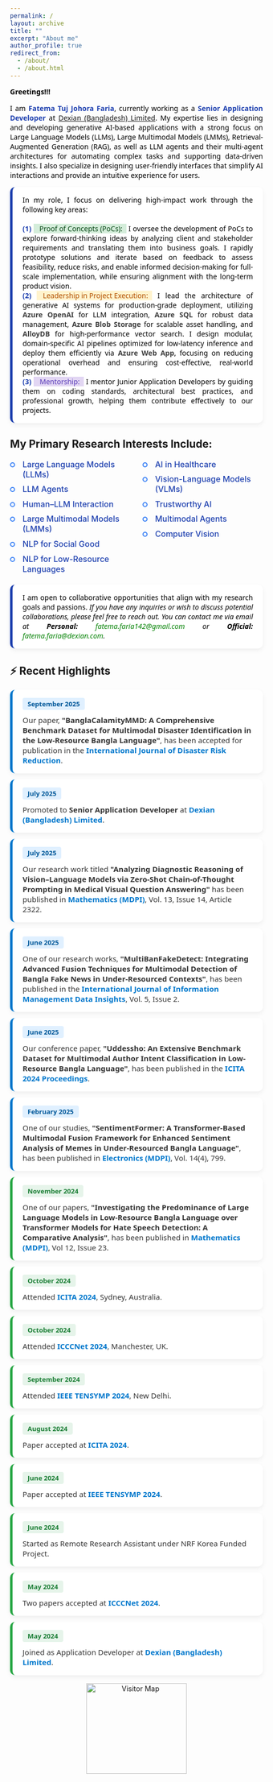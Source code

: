 ```yaml
---
permalink: /
layout: archive
title: ""
excerpt: "About me"
author_profile: true
redirect_from: 
  - /about/
  - /about.html
---
```



<style>
  .news-wrapper {
    font-family: 'Segoe UI', sans-serif;
  }

  .news-card {
    background: #ffffff;
    border-radius: 10px;
    padding: 16px 20px;
    margin: 12px 0;
    box-shadow: 0 4px 10px rgba(0,0,0,0.06);
    transition: transform 0.2s ease;
  }

  .news-card:hover {
    transform: scale(1.015);
  }

  .news-date {
    font-weight: 600;
    padding: 3px 10px;
    border-radius: 4px;
    font-size: 13px;
    display: inline-block;
    margin-bottom: 6px;
  }

  .news-link {
    color: #0077cc;
    font-weight: 600;
    text-decoration: none;
  }

  .news-link:hover {
    text-decoration: underline;
  }

  .news-desc {
    color: #333;
    margin-top: 4px;
    font-size: 15px;
  }

  /* Color coding by year */
  .year-2025 {
    border-left: 5px solid #0077cc;
  }

  .year-2025 .news-date {
    background: #e0f0ff;
    color: #005799;
  }

  .year-2024 {
    border-left: 5px solid #28a745;
  }

  .year-2024 .news-date {
    background: #e6f4ea;
    color: #1b7e35;
  }

  .year-2023 {
    border-left: 5px solid #ff9800;
  }

  .year-2023 .news-date {
    background: #fff4e0;
    color: #d27b00;
  }

.info-wrapper {
  font-family: 'Segoe UI', sans-serif;
}

.info-card {
  background: #ffffff;
  border-radius: 10px;
  padding: 16px 20px;
  margin: 12px 0;
  box-shadow: 0 4px 10px rgba(0,0,0,0.06);
  border-left: 5px solid #1e40af; /* blue border */
}

/* Optional: You can define more themes like .info-2025 if needed */

</style>
<span style="color:black; font-family:'Segoe UI', sans-serif; font-weight:bold;">Greetings!!!</span>

<p style="text-align:justify; color:black; font-family:'Segoe UI', sans-serif;"> 
  I am <strong style="color:#1e40af;">Fatema Tuj Johora Faria</strong>, currently working as a 
  <strong style="color:#1e40af;">Senior Application Developer</strong> at 
  <a href="https://www.linkedin.com/company/dexiansolutions/">Dexian (Bangladesh) Limited</a>. 
  My expertise lies in designing and developing generative AI-based applications with a strong focus on 
  Large Language Models (LLMs), Large Multimodal Models (LMMs), Retrieval-Augmented Generation (RAG), as well as LLM agents and their multi-agent architectures for automating complex tasks and supporting data-driven insights. I also specialize in designing user-friendly interfaces that simplify AI interactions and provide an intuitive experience for users.
</p>

<div class="info-wrapper">
  <div class="info-card">
    <p style="text-align:justify; color:black; margin:0;">
      In my role, I focus on delivering high-impact work through the following key areas:
      <br><br>
      <b style="color:#1e40af;">(1)</b> 
      <span style="
        background-color: #d4edda;  /* light green background fill */
        padding: 0 8px 0 12px;      /* left padding a bit larger for border effect */
        color: #084716ff;
        display: inline-block;
        ">
        Proof of Concepts (PoCs):
      </span> I oversee the development of PoCs to explore forward-thinking ideas by analyzing client and stakeholder requirements and translating them into business goals. I rapidly prototype solutions and iterate based on feedback to assess feasibility, reduce risks, and enable informed decision-making for full-scale implementation, while ensuring alignment with the long-term product vision.
      <br>
      <b style="color:#1e40af;">(2)</b> 
      <span style="
        background-color: #fff3cd;  /* light orange background fill */
        padding: 0 8px 0 12px; 
        color: #b35100;
        display: inline-block;
        ">
      Leadership in Project Execution:
</span> I lead the architecture of generative AI systems for production-grade deployment, utilizing <span style="color:#3d3d3d; font-weight:bold;">Azure OpenAI</span> for LLM integration, <span style="color:#3d3d3d; font-weight:bold;">Azure SQL</span> for robust data management, <span style="color:#3d3d3d; font-weight:bold;">Azure Blob Storage</span> for scalable asset handling, and <span style="font-weight:bold; color:#3d3d3d;"> AlloyDB</span> for high-performance vector search. I design modular, domain-specific AI pipelines optimized for low-latency inference and deploy them efficiently via <span style="color:#3d3d3d; font-weight:bold;">Azure Web App</span>, focusing on reducing operational overhead and ensuring cost-effective, real-world performance.
<br>
      <b style="color:#1e40af;">(3)</b> 
      <span style="
        background-color: #e2d6f3;  /* light purple background fill */
        padding: 0 8px 0 12px; 
        color: #5a3db8;
        display: inline-block;
        ">
        Mentorship:
      </span> I mentor Junior Application Developers by guiding them on coding standards, architectural best practices, and professional growth, helping them contribute effectively to our projects.
    </p>
  </div>
</div>

<style>
  .research-interests {
    margin: 1.5rem 0;
  }
  .research-grid {
    display: grid;
    grid-template-columns: repeat(2, 1fr);
    gap: 1.5rem;
  }

  .research-grid ul {
    list-style: none;
    padding: 0;
    margin: 0;
  }

  .research-grid li {
    position: relative;
    padding-left: 25px;
    margin-bottom: 0.6rem;
    font-size: 1rem;
    color: #1a1a1a;
  }

.research-grid li::before {
  content: '';
  position: absolute;
  left: 0;
  top: 6px;
  width: 10px;
  height: 10px;
  background: transparent;
  border: 2px solid #3b82f6;
  border-radius: 50%;
  box-sizing: border-box;
}


  .research-grid em {
    font-style: normal;
    color: #1e40af;
    font-weight: 500;
  }

  @media (max-width: 600px) {
    .research-grid li {
      font-size: 0.95rem;
    }

    .research-interests h2 {
      font-size: 1.4rem;
    }

    .research-grid {
      grid-template-columns: 1fr;
      gap: 1rem;
    }
  }
</style>

## My Primary Research Interests Include: 
<div class="research-grid">
    <ul>
      <li><em>Large Language Models (LLMs)</em></li>
      <li><em>LLM Agents</em></li>
      <li><em>Human–LLM Interaction</em></li>
      <li><em>Large Multimodal Models (LMMs)</em></li>
      <li><em>NLP for Social Good</em></li>
      <li><em>NLP for Low-Resource Languages</em></li>
    </ul>
    <ul>
      <li><em>AI in Healthcare</em></li>
      <li><em>Vision-Language Models (VLMs)</em></li>
      <li><em>Trustworthy AI</em></li>
      <li><em>Multimodal Agents</em></li>
      <li><em>Computer Vision</em></li>
    </ul>
  </div>

<div class="info-wrapper">
  <div class="info-card">
    <p style="text-align:justify; color:black; margin:0;">
      I am open to collaborative opportunities that align with my research goals and passions. 
      <em>
        If you have any inquiries or wish to discuss potential collaborations, please feel free to reach out. You can contact me via email at 
        <b>Personal:</b> <a href="mailto:fatema.faria142@gmail.com" style="color:green; text-decoration:none;">fatema.faria142@gmail.com</a> or 
        <b>Official:</b> <a href="mailto:fatema.faria@dexian.com" style="color:green; text-decoration:none;">fatema.faria@dexian.com</a>.
      </em>
    </p>
  </div>
</div>


## ⚡ Recent Highlights
<div class="news-wrapper">

<!-- 2025 -->
<div class="news-card year-2025">
  <div class="news-date">September 2025</div>
    <div class="news-desc">
    Our paper, <strong>"BanglaCalamityMMD: A Comprehensive Benchmark Dataset for Multimodal Disaster Identification in the Low-Resource Bangla Language"</strong>, has been accepted for publication in the <a class="news-link" href="https://www.sciencedirect.com/journal/international-journal-of-disaster-risk-reduction" target="_blank">International Journal of Disaster Risk Reduction</a>.
  </div>
</div>

<div class="news-card year-2025">
  <div class="news-date">July 2025</div>
  <div class="news-desc">Promoted to <strong>Senior Application Developer</strong> at 
    <a class="news-link" href="https://www.linkedin.com/company/dexiansolutions/" target="_blank">Dexian (Bangladesh) Limited</a>.
  </div>
</div>

<div class="news-card year-2025">
  <div class="news-date">July 2025</div>
  <div class="news-desc">
    Our research work titled <strong>"Analyzing Diagnostic Reasoning of Vision–Language Models via Zero-Shot Chain-of-Thought Prompting in Medical Visual Question Answering"</strong> has been published in <a class="news-link" href="https://www.mdpi.com/journal/mathematics" target="_blank"> Mathematics (MDPI)</a>, Vol. 13, Issue 14, Article 2322.
  </div>
</div>


<div class="news-card year-2025">
  <div class="news-date">June 2025</div>
  <div class="news-desc">
    One of our research works, <strong>"MultiBanFakeDetect: Integrating Advanced Fusion Techniques for Multimodal Detection of Bangla Fake News in Under-Resourced Contexts"</strong>, has been published in the <a class="news-link" href="https://www.sciencedirect.com/journal/international-journal-of-information-management-data-insights" target="_blank">International Journal of Information Management Data Insights</a>, Vol. 5, Issue 2.
  </div>
</div>

<div class="news-card year-2025">
  <div class="news-date">June 2025</div>
  <div class="news-desc">
    Our conference paper, <strong>"Uddessho: An Extensive Benchmark Dataset for Multimodal Author Intent Classification in Low-Resource Bangla Language"</strong>, has been published in the <a class="news-link" href="https://link.springer.com/chapter/10.1007/978-981-96-1758-6_32" target="_blank">ICITA 2024 Proceedings</a>.
  </div>
</div>

<div class="news-card year-2025">
  <div class="news-date">February 2025</div>
  <div class="news-desc">
    One of our studies, <strong>"SentimentFormer: A Transformer-Based Multimodal Fusion Framework for Enhanced Sentiment Analysis of Memes in Under-Resourced Bangla Language"</strong>, has been published in <a class="news-link" href="https://www.mdpi.com/journal/electronics" target="_blank">Electronics (MDPI)</a>, Vol. 14(4), 799.
  </div>
</div>

<!-- 2024 -->
<div class="news-card year-2024">
  <div class="news-date">November 2024</div>
  <div class="news-desc">
    One of our papers, <strong>"Investigating the Predominance of Large Language Models in Low-Resource Bangla Language over Transformer Models for Hate Speech Detection: A Comparative Analysis"</strong>, has been published in <a class="news-link" href="https://www.mdpi.com/journal/mathematics" target="_blank">Mathematics (MDPI)</a>, Vol 12, Issue 23.
  </div>
</div>

<div class="news-card year-2024">
  <div class="news-date">October 2024</div>
  <div class="news-desc">Attended <a class="news-link" href="https://icita.world/" target="_blank">ICITA 2024</a>, Sydney, Australia.</div>
</div>

<div class="news-card year-2024">
  <div class="news-date">October 2024</div>
  <div class="news-desc">Attended <a class="news-link" href="https://icccn.co.uk/" target="_blank">ICCCNet 2024</a>, Manchester, UK.</div>
</div>

<div class="news-card year-2024">
  <div class="news-date">September 2024</div>
  <div class="news-desc">Attended <a class="news-link" href="https://ieeedelhi-tensymp2024.org/" target="_blank">IEEE TENSYMP 2024</a>, New Delhi.</div>
</div>

<div class="news-card year-2024">
  <div class="news-date">August 2024</div>
  <div class="news-desc">Paper accepted at <a class="news-link" href="https://www.icita.world/#/" target="_blank">ICITA 2024</a>.</div>
</div>

<div class="news-card year-2024">
  <div class="news-date">June 2024</div>
  <div class="news-desc">Paper accepted at <a class="news-link" href="https://ieeedelhi-tensymp2024.org/" target="_blank">IEEE TENSYMP 2024</a>.</div>
</div>

<div class="news-card year-2024">
  <div class="news-date">June 2024</div>
  <div class="news-desc">Started as Remote Research Assistant under NRF Korea Funded Project.</div>
</div>

<div class="news-card year-2024">
  <div class="news-date">May 2024</div>
  <div class="news-desc">Two papers accepted at <a class="news-link" href="https://icccn.co.uk/" target="_blank">ICCCNet 2024</a>.</div>
</div>

<div class="news-card year-2024">
  <div class="news-date">May 2024</div>
  <div class="news-desc">Joined as Application Developer at 
    <a class="news-link" href="https://www.linkedin.com/company/dexiansolutions/" target="_blank">Dexian (Bangladesh) Limited</a>.
  </div>
</div>

</div>
<div style="text-align: center; margin-top: 1rem;">
  <a href="https://clustrmaps.com/site/1c3h2" title="Visit tracker">
    <img src="https://clustrmaps.com/map_v2.png?cl=ffffff&w=a&t=tt&d=3fzStEwZikHkPYfOiN-DYAYIjjubNusYaXK6bqtbWsw&co=2d78ad&ct=ffffff" width="200" height="180" alt="Visitor Map" />
  </a>
</div>

